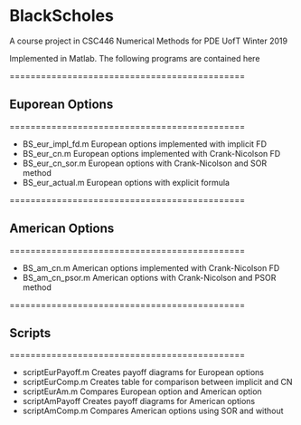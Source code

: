 # BlackScholes
A course project in CSC446 Numerical Methods for PDE UofT Winter 2019

Implemented in Matlab.
The following programs are contained here

=============================================
## Euporean Options
=============================================
- BS_eur_impl_fd.m European options implemented with implicit FD
- BS_eur_cn.m      European options implemented with Crank-Nicolson FD
- BS_eur_cn_sor.m  European options with Crank-Nicolson and SOR method
- BS_eur_actual.m  European options with explicit formula

=============================================
## American Options
=============================================
- BS_am_cn.m       American options implemented with Crank-Nicolson FD
- BS_am_cn_psor.m  American options with Crank-Nicolson and PSOR method

=============================================
## Scripts
=============================================
- scriptEurPayoff.m Creates payoff diagrams for European options
- scriptEurComp.m   Creates table for comparison between implicit and CN
- scriptEurAm.m     Compares European option and American option 
- scriptAmPayoff    Creates payoff diagrams for American options
- scriptAmComp.m    Compares American options using SOR and without